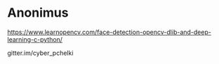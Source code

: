 # Anonimus
https://www.learnopencv.com/face-detection-opencv-dlib-and-deep-learning-c-python/ 

gitter.im/cyber_pchelki
